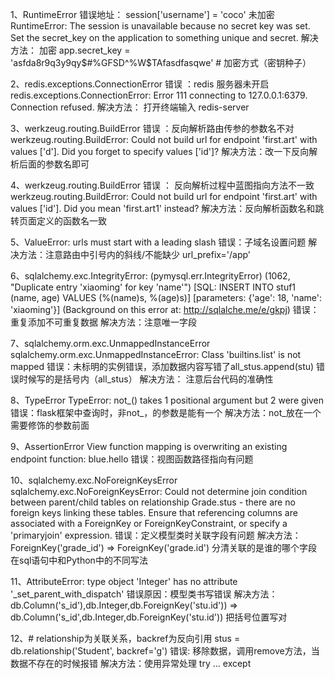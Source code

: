 1、RuntimeError 
错误地址： session['username'] = 'coco'   未加密
RuntimeError: The session is unavailable because no secret key was set.  Set the secret_key on the application to something unique and secret.
解决方法： 加密  app.secret_key = 'asfda8r9q3y9qy$#%GFSD^%W$TAfasdfasqwe'  # 加密方式（密钥种子）

2、redis.exceptions.ConnectionError
错误 ：redis 服务器未开启
redis.exceptions.ConnectionError: Error 111 connecting to 127.0.0.1:6379. Connection refused.
解决方法： 打开终端输入 redis-server

3、werkzeug.routing.BuildError
错误 ：反向解析路由传参的参数名不对
werkzeug.routing.BuildError: Could not build url for endpoint 'first.art' with values ['d']. Did you forget to specify values ['id']?
解决方法：改一下反向解析后面的参数名即可

4、werkzeug.routing.BuildError
错误 ： 反向解析过程中蓝图指向方法不一致
werkzeug.routing.BuildError: Could not build url for endpoint 'first.art' with values ['id']. Did you mean 'first.art1' instead?
解决方法：反向解析函数名和跳转页面定义的函数名一致

5、ValueError: urls must start with a leading slash
错误：子域名设置问题
解决方法：注意路由中引号内的斜线/不能缺少  url_prefix='/app'

6、sqlalchemy.exc.IntegrityError: (pymysql.err.IntegrityError) (1062, "Duplicate entry 'xiaoming' for key 'name'")
[SQL: INSERT INTO stuf1 (name, age) VALUES (%(name)s, %(age)s)]
[parameters: {'age': 18, 'name': 'xiaoming'}]
(Background on this error at: http://sqlalche.me/e/gkpj)
错误：重复添加不可重复数据
解决方法：注意唯一字段

7、sqlalchemy.orm.exc.UnmappedInstanceError
sqlalchemy.orm.exc.UnmappedInstanceError: Class 'builtins.list' is not mapped
错误：未标明的实例错误，添加数据内容写错了all_stus.append(stu)  错误时候写的是括号内（all_stus）
解决方法： 注意后台代码的准确性

8、TypeError
TypeError: not_() takes 1 positional argument but 2 were given
错误：flask框架中查询时，非not_，的参数是能有一个
解决方法：not_放在一个需要修饰的参数前面

9、AssertionError
 View function mapping is overwriting an existing endpoint function: blue.hello
错误：视图函数路径指向有问题

10、sqlalchemy.exc.NoForeignKeysError
sqlalchemy.exc.NoForeignKeysError: Could not determine join condition between parent/child tables on relationship Grade.stus - there are no foreign keys linking these tables.  Ensure that referencing columns are associated with a ForeignKey or ForeignKeyConstraint, or specify a 'primaryjoin' expression.
错误：定义模型类时关联字段有问题
解决方法：ForeignKey('grade_id')   => ForeignKey('grade.id')   分清关联的是谁的哪个字段在sql语句中和Python中的不同写法

11、AttributeError: type object 'Integer' has no attribute '_set_parent_with_dispatch'
错误原因：模型类书写错误
解决方法：db.Column('s_id'),db.Integer,db.ForeignKey('stu.id')) => db.Column('s_id',db.Integer,db.ForeignKey('stu.id'))   把括号位置写对

12、# relationship为关联关系，backref为反向引用
    stus = db.relationship('Student', backref='g')
错误: 移除数据，调用remove方法，当数据不存在的时候报错
解决方法：使用异常处理  try ... except


